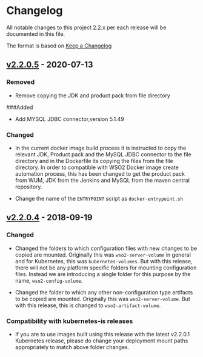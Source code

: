 # Changelog
All notable changes to this project 2.2.x per each release will be documented in this file.

The format is based on [Keep a Changelog](https://keepachangelog.com/en/1.0.0/)

## [v2.2.0.5] - 2020-07-13

### Removed
- Remove copying the JDK and product pack from file directory

###Added
- Add MYSQL JDBC connector,version 5.1.49

### Changed

- In the current docker image build process it is instructed to copy the relevant JDK, Product pack and the MySQL JDBC connector to the
  file directory and in the Dockerfile its copying the files from the file directory. In order to compatible with WSO2 Docker image create automation process, this has been changed to get the product pack from WUM, 
  JDK from the Jenkins and MySQL from the maven central repository. 

- Change the name of the `ENTRYPOINT` script as `docker-entrypoint.sh`


## [v2.2.0.4] - 2018-09-19

### Changed
- Changed the folders to which configuration files with new changes to be copied are mounted.
Originally this was `wso2-server-volume` in general and for Kubernetes, this was
`kubernetes-volumes`. But with this release, there will not be any platform specific
folders for mounting configuration files. Instead we are introducing a single folder
for this purpose by the name, `wso2-config-volume`.

- Changed the folder to which any other non-configuration type artifacts to be copied are mounted.
Originally this was `wso2-server-volume`. But with this release, this is changed to `wso2-artifact-volume`.

### Compatibility with kubernetes-is releases
- If you are to use images built using this release with the latest v2.2.0.1 Kubernetes release, please do change
your deployment mount paths appropriately to match above folder changes.

[v2.2.0.4]: https://github.com/wso2/docker-apim/compare/v2.2.0.3...v2.2.0.4
[v2.2.0.5]: https://github.com/wso2/docker-apim/compare/v2.2.0.4...v2.2.0.5
